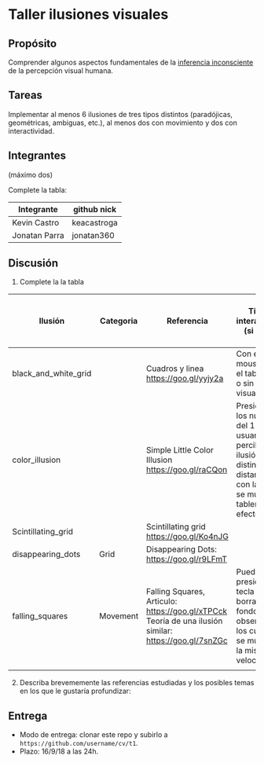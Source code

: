 # Taller ilusiones visuales

## Propósito

Comprender algunos aspectos fundamentales de la [inferencia inconsciente](https://github.com/VisualComputing/Cognitive) de la percepción visual humana.

## Tareas

Implementar al menos 6 ilusiones de tres tipos distintos (paradójicas, geométricas, ambiguas, etc.), al menos dos con movimiento y dos con interactividad.

## Integrantes
(máximo dos)

Complete la tabla:

| Integrante    | github nick |
|---------------|-------------|
| Kevin Castro  | keacastroga |
| Jonatan Parra | jonatan360  |

## Discusión

1. Complete la la tabla

| Ilusión                | Categoria | Referencia | Tipo de interactividad (si aplica) | URL código base (si aplica) |
|------------------------|-----------|------------|------------------------------------|-----------------------------|
| black_and_white_grid   |           | Cuadros y linea https://goo.gl/yyjy2a              |  Con el clic del mouse se ve el tablero con o sin efecto visual | |
| color_illusion         |           | Simple Little Color Illusion https://goo.gl/raCQon |  Presionando los números del 1 al 7 el usuario puede percibir la ilusión a distintas distancias, con la tecla 0 se muestra el tablero sin el efecto visual  |            | |
| Scintillating_grid     |           | Scintillating grid https://goo.gl/Ko4nJG           |              | |
| disappearing_dots      | Grid          | Disappearing Dots: https://goo.gl/r9LFmT           |                                    | |
| falling_squares        | Movement          |  Falling Squares, Articulo: https://goo.gl/xTPCck Teoría de una ilusión similar: https://goo.gl/7snZGc          | Puede presionar la tecla 'r' para borrar el fondo y observar que los cuadros se mueven a la misma velocidad                                    | |
|                        |           |            |                                    | |

2. Describa brevememente las referencias estudiadas y los posibles temas en los que le gustaría profundizar:

## Entrega

* Modo de entrega: clonar este repo y subirlo a `https://github.com/username/cv/t1`.
* Plazo: 16/9/18 a las 24h.

